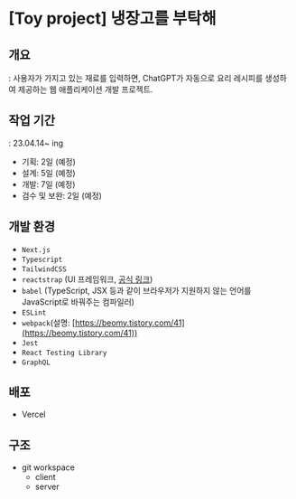# [Toy project] 냉장고를 부탁해
## 개요
: 사용자가 가지고 있는 재료를 입력하면, ChatGPT가 자동으로 요리 레시피를 생성하여 제공하는 웹 애플리케이션 개발 프로젝트.

## 작업 기간
: 23.04.14~ ing
- 기획: 2일 (예정)
- 설계: 5일 (예정)
- 개발: 7일 (예정)
- 검수 및 보완: 2일 (예정)


## 개발 환경
- `Next.js`
- `Typescript`
- `TailwindCSS`
- `reactstrap` (UI 프레임워크, [공식 링크](https://reactstrap.github.io/?path=/docs/home-themes--page))
- `babel` (TypeScript, JSX 등과 같이 브라우저가 지원하지 않는 언어를 JavaScript로 바꿔주는 컴파일러)
- `ESLint`
- `webpack`(설명: [https://beomy.tistory.com/41](https://beomy.tistory.com/41))
- `Jest`
- `React Testing Library`
- `GraphQL`

## 배포
- Vercel

## 구조
- git workspace 
  - client
  - server
